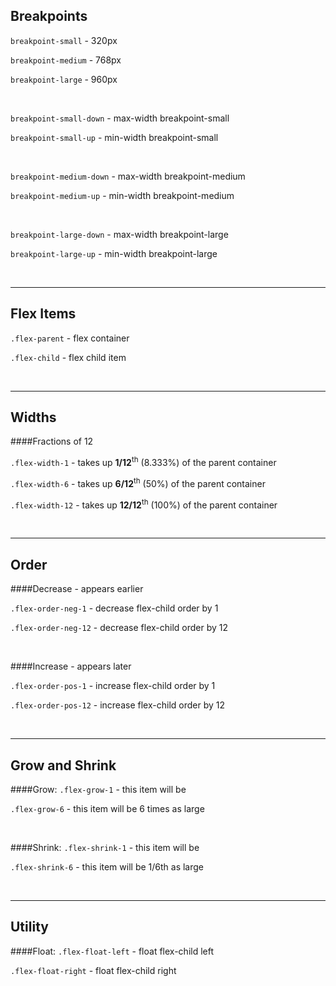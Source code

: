 Breakpoints
-----------
`breakpoint-small` - 320px

`breakpoint-medium` - 768px

`breakpoint-large` - 960px

<br>

`breakpoint-small-down` - max-width breakpoint-small

`breakpoint-small-up` - min-width breakpoint-small

<br>

`breakpoint-medium-down` - max-width breakpoint-medium

`breakpoint-medium-up` - min-width breakpoint-medium

<br>

`breakpoint-large-down` - max-width breakpoint-large

`breakpoint-large-up` - min-width breakpoint-large

<br>

___

Flex Items
-----------

`.flex-parent` - flex container 

`.flex-child` - flex child item

<br>

___

Widths
-----------
####Fractions of 12

`.flex-width-1` - takes up **1/12**<sup>th</sup> (8.333%) of the parent container

`.flex-width-6` - takes up **6/12**<sup>th</sup> (50%) of the parent container

`.flex-width-12` - takes up **12/12**<sup>th</sup> (100%) of the parent container

<br>

___

Order
-----------

####Decrease - appears earlier

`.flex-order-neg-1` - decrease flex-child order by 1

`.flex-order-neg-12` - decrease flex-child order by 12

<br>

####Increase - appears later

`.flex-order-pos-1` - increase flex-child order by 1

`.flex-order-pos-12` - increase flex-child order by 12

<br>

___

Grow and Shrink
-----------

####Grow:
`.flex-grow-1` - this item will be 

`.flex-grow-6` - this item will be 6 times as large

<br>

####Shrink:
`.flex-shrink-1` - this item will be

`.flex-shrink-6` - this item will be 1/6th as large

<br>

___

Utility
-----------

####Float:
`.flex-float-left` - float flex-child left

`.flex-float-right` - float flex-child right

<br>
